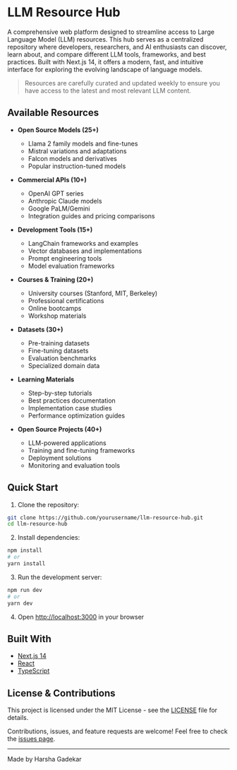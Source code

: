 # LLM Resource Hub

A comprehensive web platform designed to streamline access to Large Language Model (LLM) resources. This hub serves as a centralized repository where developers, researchers, and AI enthusiasts can discover, learn about, and compare different LLM tools, frameworks, and best practices. Built with Next.js 14, it offers a modern, fast, and intuitive interface for exploring the evolving landscape of language models.

> Resources are carefully curated and updated weekly to ensure you have access to the latest and most relevant LLM content.

## Available Resources

- **Open Source Models (25+)**
  - Llama 2 family models and fine-tunes
  - Mistral variations and adaptations
  - Falcon models and derivatives
  - Popular instruction-tuned models

- **Commercial APIs (10+)**
  - OpenAI GPT series
  - Anthropic Claude models
  - Google PaLM/Gemini
  - Integration guides and pricing comparisons

- **Development Tools (15+)**
  - LangChain frameworks and examples
  - Vector databases and implementations
  - Prompt engineering tools
  - Model evaluation frameworks

- **Courses & Training (20+)**
  - University courses (Stanford, MIT, Berkeley)
  - Professional certifications
  - Online bootcamps
  - Workshop materials

- **Datasets (30+)**
  - Pre-training datasets
  - Fine-tuning datasets
  - Evaluation benchmarks
  - Specialized domain data

- **Learning Materials**
  - Step-by-step tutorials
  - Best practices documentation
  - Implementation case studies
  - Performance optimization guides

- **Open Source Projects (40+)**
  - LLM-powered applications
  - Training and fine-tuning frameworks
  - Deployment solutions
  - Monitoring and evaluation tools

## Quick Start

1. Clone the repository:
```bash
git clone https://github.com/yourusername/llm-resource-hub.git
cd llm-resource-hub
```

2. Install dependencies:
```bash
npm install
# or
yarn install
```

3. Run the development server:
```bash
npm run dev
# or
yarn dev
```

4. Open [http://localhost:3000](http://localhost:3000) in your browser

## Built With

- [Next.js 14](https://nextjs.org/)
- [React](https://reactjs.org/)
- [TypeScript](https://www.typescriptlang.org/)

## License & Contributions

This project is licensed under the MIT License - see the [LICENSE](LICENSE) file for details.

Contributions, issues, and feature requests are welcome! Feel free to check the [issues page](https://github.com/yourusername/llm-resource-hub/issues).

---
Made by Harsha Gadekar 
